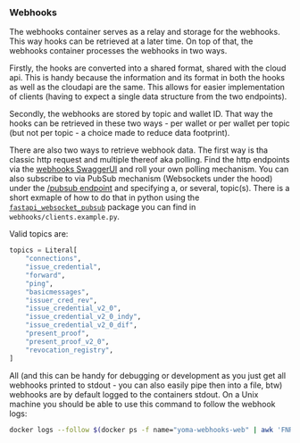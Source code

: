 ### Webhooks

The webhooks container serves as a relay and storage for the webhooks. This way hooks can be retrieved at a later time. On top of that, the webhooks container processes the webhooks in two ways.

Firstly, the hooks are converted into a shared format, shared with the cloud api. This is handy because the information and its format in both the hooks as well as the cloudapi are the same. This allows for easier implementation of clients (having to expect a single data structure from the two endpoints).

Secondly, the webhooks are stored by topic and wallet ID. That way the hooks can be retrieved in these two ways - per wallet or per wallet per topic (but not per topic - a choice made to reduce data footprint).

There are also two ways to retrieve webhook data. The first way is tha classic http request and multiple thereof aka polling. Find the http endpoints via the [webhooks SwaggerUI](http://localhost:3010/docs) and roll your own polling mechanism. You can also subscribe to via PubSub mechanism (Websockets under the hood) under the [/pubsub endpoint](http://localhost:3010/pubsub) and specifying a, or several, topic(s). There is a short exmaple of how to do that in python using the [`fastapi_websocket_pubsub`](https://github.com/permitio/fastapi_websocket_pubsub) package you can find in `webhooks/clients.example.py`.

Valid topics are:

```python
topics = Literal[
    "connections",
    "issue_credential",
    "forward",
    "ping",
    "basicmessages",
    "issuer_cred_rev",
    "issue_credential_v2_0",
    "issue_credential_v2_0_indy",
    "issue_credential_v2_0_dif",
    "present_proof",
    "present_proof_v2_0",
    "revocation_registry",
]
```

All (and this can be handy for debugging or development as you just get all webhooks printed to stdout - you can also easily pipe then into a file, btw) webhooks are by default logged to the containers stdout. On a Unix machine you should be able to use this command to follow the webhook logs:

```bash
docker logs --follow $(docker ps -f name="yoma-webhooks-web" | awk 'FNR == 2 {print $1}')
```
